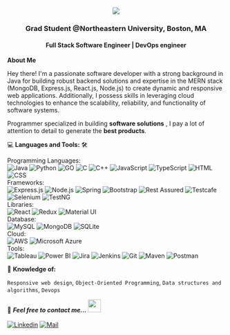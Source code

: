 <h1 align="center">
    <img src="https://readme-typing-svg.herokuapp.com/?lines=Hello,+There!+👋;This+is+Adwait+Changan...;Nice+to+meet+you!&center=true&size=25">
</h1>
<h3 align='center'> Grad Student @Northeastern University, Boston, MA </h3>
<h4 align='center'> Full Stack Software Engineer | DevOps engineer </h4>

**About Me**
<p align='left'>Hey there! I'm a passionate software developer with a strong background in Java for building robust backend solutions and expertise in the MERN stack (MongoDB, Express.js, React.js, Node.js) to create dynamic and responsive web applications. Additionally, I possess skills in leveraging cloud technologies to enhance the scalability, reliability, and functionality of software systems.</p>
Programmer specialized in building <strong>software solutions</strong> , I pay a lot of attention to detail to generate the <strong>best products</strong>. 
<p></p>

💻 **Languages and Tools:** 🛠️<br>

Programming Languages: <br>
![Java](https://img.shields.io/badge/-Java-black?style=flat-square&logo=java)
![Python](https://img.shields.io/badge/-Python-black?style=flat-square&logo=python)
![GO](https://img.shields.io/badge/-GO-black?style=flat-square&logo=go)
![C](https://img.shields.io/badge/-C-black?style=flat-square&logo=c)
![C++](https://img.shields.io/badge/-C++-black?style=flat-square&logo=c%2B%2B)
![JavaScript](https://img.shields.io/badge/-JavaScript-black?style=flat-square&logo=javascript)
![TypeScript](https://img.shields.io/badge/-TypeScript-black?style=flat-square&logo=typescript)
![HTML](https://img.shields.io/badge/-HTML-black?style=flat-square&logo=html5)
![CSS](https://img.shields.io/badge/-CSS-black?style=flat-square&logo=css3) <br>
Frameworks: <br>
![Express.js](https://img.shields.io/badge/-Express.js-black?style=flat-square&logo=express)
![Node.js](https://img.shields.io/badge/-Node.js-black?style=flat-square&logo=node.js)
![Spring](https://img.shields.io/badge/-Spring-black?style=flat-square&logo=spring)
![Bootstrap](https://img.shields.io/badge/-Bootstrap-black?style=flat-square&logo=bootstrap)
![Rest Assured](https://img.shields.io/badge/-Rest%20Assured-black?style=flat-square)
![Testcafe](https://img.shields.io/badge/-Testcafe-black?style=flat-square)
![Selenium](https://img.shields.io/badge/-Selenium-black?style=flat-square&logo=selenium)
![TestNG](https://img.shields.io/badge/-TestNG-black?style=flat-square) <br>
Libraries: <br>
![React](https://img.shields.io/badge/-React-black?style=flat-square&logo=react)
![Redux](https://img.shields.io/badge/-Redux-black?style=flat-square&logo=redux)
![Material UI](https://img.shields.io/badge/-Material%20UI-black?style=flat-square&logo=material-ui) <br>
Database: <br>
![MySQL](https://img.shields.io/badge/-MySQL-black?style=flat-square&logo=mysql)
![MongoDB](https://img.shields.io/badge/-MongoDB-black?style=flat-square&logo=mongodb)
![SQLite](https://img.shields.io/badge/-SQLite-black?style=flat-square&logo=sqlite) <br>
Cloud: <br>
![AWS](https://img.shields.io/badge/-AWS-black?style=flat-square&logo=amazon-aws)
![Microsoft Azure](https://img.shields.io/badge/-Microsoft%20Azure-black?style=flat-square&logo=microsoft-azure) <br>
Tools: <br>
![Tableau](https://img.shields.io/badge/-Tableau-black?style=flat-square&logo=tableau)
![Power BI](https://img.shields.io/badge/-Power%20BI-black?style=flat-square&logo=power-bi)
![Jira](https://img.shields.io/badge/-Jira-black?style=flat-square&logo=jira-software)
![Jenkins](https://img.shields.io/badge/-Jenkins-black?style=flat-square&logo=jenkins)
![Git](https://img.shields.io/badge/-Git-black?style=flat-square&logo=git)
![Maven](https://img.shields.io/badge/-Maven-black?style=flat-square&logo=apache-maven)
![Postman](https://img.shields.io/badge/-Postman-black?style=flat-square&logo=postman) <br>

🧐 **Knowledge of:**<br>

`Responsive web design`, `Object-Oriented Programming`, `Data structures and algorithms`, `Devops` 

📝 ***Feel free to contact me...*** <img src="https://media.giphy.com/media/WUlplcMpOCEmTGBtBW/giphy.gif" width="30">
<br>
<br>
[![Linkedin](https://img.shields.io/badge/LinkedIn-Adwait%20Changan-blue?logo=Linkedin&logoColor=blue&labelColor=black)](https://www.linkedin.com/in/adwaitchangan/)
[![Mail](https://img.shields.io/badge/changan.a@northeastern.edu-blue?logo=Gmail&logoColor=blue&labelColor=black)](mailto:changan.a@northeastern.edu)
<br>
